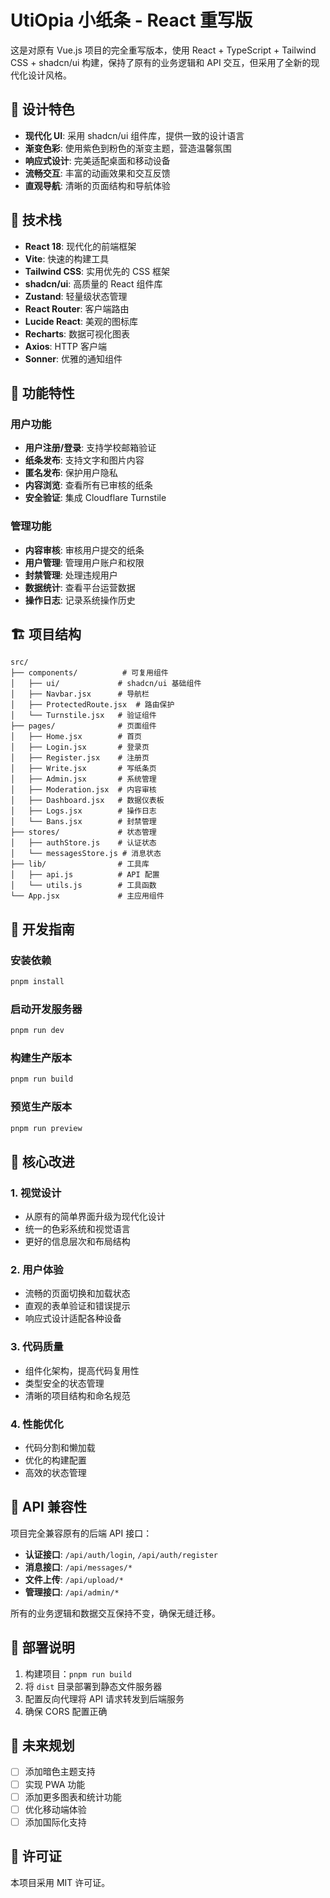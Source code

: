 # UtiOpia 小纸条 - React 重写版

这是对原有 Vue.js 项目的完全重写版本，使用 React + TypeScript + Tailwind CSS + shadcn/ui 构建，保持了原有的业务逻辑和 API 交互，但采用了全新的现代化设计风格。

## 🎨 设计特色

- **现代化 UI**: 采用 shadcn/ui 组件库，提供一致的设计语言
- **渐变色彩**: 使用紫色到粉色的渐变主题，营造温馨氛围
- **响应式设计**: 完美适配桌面和移动设备
- **流畅交互**: 丰富的动画效果和交互反馈
- **直观导航**: 清晰的页面结构和导航体验

## 🚀 技术栈

- **React 18**: 现代化的前端框架
- **Vite**: 快速的构建工具
- **Tailwind CSS**: 实用优先的 CSS 框架
- **shadcn/ui**: 高质量的 React 组件库
- **Zustand**: 轻量级状态管理
- **React Router**: 客户端路由
- **Lucide React**: 美观的图标库
- **Recharts**: 数据可视化图表
- **Axios**: HTTP 客户端
- **Sonner**: 优雅的通知组件

## 📱 功能特性

### 用户功能
- **用户注册/登录**: 支持学校邮箱验证
- **纸条发布**: 支持文字和图片内容
- **匿名发布**: 保护用户隐私
- **内容浏览**: 查看所有已审核的纸条
- **安全验证**: 集成 Cloudflare Turnstile

### 管理功能
- **内容审核**: 审核用户提交的纸条
- **用户管理**: 管理用户账户和权限
- **封禁管理**: 处理违规用户
- **数据统计**: 查看平台运营数据
- **操作日志**: 记录系统操作历史

## 🏗️ 项目结构

```
src/
├── components/          # 可复用组件
│   ├── ui/             # shadcn/ui 基础组件
│   ├── Navbar.jsx      # 导航栏
│   ├── ProtectedRoute.jsx  # 路由保护
│   └── Turnstile.jsx   # 验证组件
├── pages/              # 页面组件
│   ├── Home.jsx        # 首页
│   ├── Login.jsx       # 登录页
│   ├── Register.jsx    # 注册页
│   ├── Write.jsx       # 写纸条页
│   ├── Admin.jsx       # 系统管理
│   ├── Moderation.jsx  # 内容审核
│   ├── Dashboard.jsx   # 数据仪表板
│   ├── Logs.jsx        # 操作日志
│   └── Bans.jsx        # 封禁管理
├── stores/             # 状态管理
│   ├── authStore.js    # 认证状态
│   └── messagesStore.js # 消息状态
├── lib/                # 工具库
│   ├── api.js          # API 配置
│   └── utils.js        # 工具函数
└── App.jsx             # 主应用组件
```

## 🔧 开发指南

### 安装依赖
```bash
pnpm install
```

### 启动开发服务器
```bash
pnpm run dev
```

### 构建生产版本
```bash
pnpm run build
```

### 预览生产版本
```bash
pnpm run preview
```

## 🌟 核心改进

### 1. 视觉设计
- 从原有的简单界面升级为现代化设计
- 统一的色彩系统和视觉语言
- 更好的信息层次和布局结构

### 2. 用户体验
- 流畅的页面切换和加载状态
- 直观的表单验证和错误提示
- 响应式设计适配各种设备

### 3. 代码质量
- 组件化架构，提高代码复用性
- 类型安全的状态管理
- 清晰的项目结构和命名规范

### 4. 性能优化
- 代码分割和懒加载
- 优化的构建配置
- 高效的状态管理

## 🔗 API 兼容性

项目完全兼容原有的后端 API 接口：

- **认证接口**: `/api/auth/login`, `/api/auth/register`
- **消息接口**: `/api/messages/*`
- **文件上传**: `/api/upload/*`
- **管理接口**: `/api/admin/*`

所有的业务逻辑和数据交互保持不变，确保无缝迁移。

## 📝 部署说明

1. 构建项目：`pnpm run build`
2. 将 `dist` 目录部署到静态文件服务器
3. 配置反向代理将 API 请求转发到后端服务
4. 确保 CORS 配置正确

## 🎯 未来规划

- [ ] 添加暗色主题支持
- [ ] 实现 PWA 功能
- [ ] 添加更多图表和统计功能
- [ ] 优化移动端体验
- [ ] 添加国际化支持

## 📄 许可证

本项目采用 MIT 许可证。


